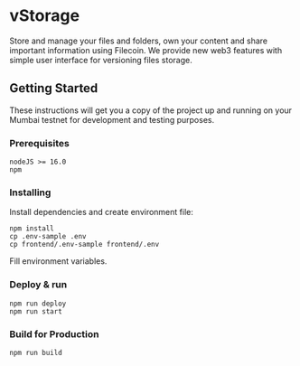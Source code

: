 # vStorage

Store and manage your files and folders, own your content and share important information using Filecoin. We provide new web3 features with
simple user interface for versioning files storage.

## Getting Started

These instructions will get you a copy of the project up and running on your Mumbai testnet for development and testing purposes.

### Prerequisites

```
nodeJS >= 16.0
npm
```

### Installing

Install dependencies and create environment file:

```
npm install
cp .env-sample .env
cp frontend/.env-sample frontend/.env
```

Fill environment variables.

### Deploy & run

```
npm run deploy
npm run start
```

### Build for Production

```
npm run build
```